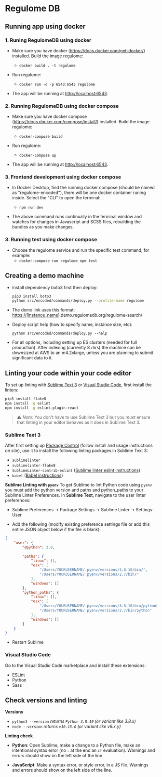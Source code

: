 # Regulome DB

## Running app using docker

### **1. Runing RegulomeDB using docker**  

- Make sure you have docker (<https://docs.docker.com/get-docker/>) installed. Build the image regulome:
  - `docker build . -t regulome`

- Run regulome:
  - `docker run -d -p 6543:6543 regulome`

- The app will be running at <http://localhost:6543>.

### **2. Running RegulomeDB using docker compose**  

- Make sure you have docker compose (<https://docs.docker.com/compose/install/>) installed. Build the image regulome:
  - `docker-compose build`

- Run regulome:
  - `docker-compose up`

- The app will be running at <http://localhost:6543>.

### **3. Frontend development using docker compose**

- In Docker Desktop, find the running docker compose (should be named as "regulome-encoded"), there will be one docker container runing inside. Select the "CLI" to open the terminal:
  - `npm run dev`

- The above command runs continually in the terminal window and watches for changes in Javascript and SCSS files, rebuilding the bundles as you make changes.

### **3. Running test using docker compose**

- Choose the regulome service and run the specific test command, for example:
  - `docker-compose run regulome npm test`

## Creating a demo machine

- Install dependency boto3 first then deploy:

  ```bash
  pip3 install boto3
  python src/encoded/commands/deploy.py --profile-name regulome
  ```

- The demo link uses this format: <https://[instance_name>].demo.regulomedb.org/regulome-search/

- Deploy script help (how to specify name, instance size, etc):

  `python src/encoded/commands/deploy.py --help`

- For all options, including setting up ES clusters (needed for full production).  After indexing (currently 8+hrs) the machine can be downsized at AWS to an m4.2xlarge, unless you are planning to submit significant data to it.

## Linting your code within your code editor

To set up linting with [Sublime Text 3](https://www.sublimetext.com/3) or [Visual Studio Code](https://code.visualstudio.com/), first install the linters:

```bash
pip3 install flake8
npm install -g eslint
npm install -g eslint-plugin-react
```

>:warning: _Note_: You don't have to use Sublime Text 3 but you _must_ ensure that linting in your editor behaves as it does in Sublime Text 3.

### Sublime Text 3

After first setting up [Package Control](https://packagecontrol.io/) (follow install and usage instructions on site), use it to install the following linting packages in Sublime Text 3:

- `sublimelinter`
- `sublimelinter-flake8`
- `SublimeLinter-contrib-eslint` ([Sublime linter eslint instructions](https://github.com/roadhump/SublimeLinter-eslint#plugin-installation))
- `babel` ([Babel instructions](https://github.com/babel/babel-sublime#setting-as-the-default-syntax))

**Sublime Linting with `pyenv`**
To get Sublime to lint Python code using `pyenv` you must add the python version and paths and python_paths to your Sublime Linter Preferences. In **Sublime Text**, navigate to the user linter preferences:  

- Sublime Preferences  -> Package Settings -> Sublime Linter -> Settings-User

- Add the following (modify existing preference settings file or add this entire JSON object below if the file is blank):

```json
{
    "user": {
        "@python": 3.8,
        
        "paths": {
            "linux": [],
            "osx": [
                "/Users/YOURUSERNAME/.pyenv/versions/3.8.10/bin/",
                "/Users/YOURUSERNAME/.pyenv/versions/2.7/bin/"
            ],
            "windows": []
        },
        "python_paths": {
            "linux": [],
            "osx": [
                "/Users/YOURUSERNAME/.pyenv/versions/3.8.10/bin/python3",
                "/Users/YOURUSERNAME/.pyenv/versions/2.7/bin/python"
            ],
            "windows": []
        }
    }
}
```

- Restart Sublime

### Visual Studio Code

Go to the Visual Studio Code marketplace and install these extensions:

- ESLint
- Python
- Sass

## Check versions and linting

**Versions**

- `python3 --version` _returns `Python 3.8.10` (or variant like  3.8.x)_
- `node --version`  _returns `v10.15.0`  (or variant like  v6.x.y)_

**Linting check**

- **Python**: Open Sublime, make a change to a Python file, make an intentional syntax error (no `:` at the end an `if` evaluation). Warnings and errors should show on the left side of the line.
  
- **JavaScript**: Make a syntax error, or style error, in a JS file. Warnings and errors should show on the left side of the line.  
